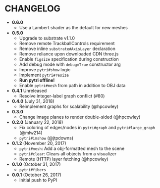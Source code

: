 # CHANGELOG

-   **0.6.0**
    -   Use a Lambert shader as the default for new meshes
-   **0.5.0**
    -   Upgrade to substrate v1.1.0
    -   Remove remote TrackballControls requirement
    -   Remove inline `substrate#AxisLayer` declaration
    -   Remove reliance upon downloaded CDN three.js
    -   Enable `figsize` specification during construction
    -   Add debug mode with `debug=True` constructor arg
    -   Improve `pytri#show` logic
    -   Implement `pytri#resize`
    -   **Run pytri offline!**
    -   Enable `pytri#mesh` from path in addition to OBJ data
-   **0.4.1** Unreleased
    -   Resolve integer-label graph conflict (#80)
-   **0.4.0** (July 31, 2018)
    -   Reimplement graphs for scalability (@hpcowley)
-   **0.3.0**
    -   Change image planes to render double-sided (@hpcowley)
-   **0.2.0** (January 22, 2018)
    -   Fix coloring of edges/nodes in `pytri#graph` and `pytri#large_graph` (@mlw214)
    -   `pytri#imshow` (@jtpdowns)
-   **0.1.2** (November 20, 2017)
    -   `pytri#mesh`: Add a obj-formatted mesh to the scene
    -   `pytri#clear`: Clears all objects from a visualizer
    -   Remote (HTTP) layer fetching (@hpcowley)
-   **0.1.0** (October 31, 2017)
    -   `pytri#fibers`
-   **0.0.1** (October 26, 2017)
    -   Initial push to PyPI
